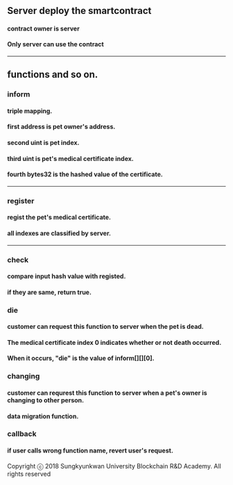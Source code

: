 
#

## Server deploy the smartcontract
#### contract owner is server

#### Only server can use the contract
--------------------------------------------------------------
## **functions and so on**.


### inform

#### triple mapping.
#### first address is pet owner's address.
#### second uint is pet index.
#### third uint is pet's medical certificate index.
#### fourth bytes32 is the hashed value of the certificate.
--------------------------------------------------------------
### register

#### regist the pet's medical certificate.
#### all indexes are classified by server.
--------------------------------------------------------------
### check

#### compare input hash value with registed.
#### if they are same, return true.

### die

#### customer can request this function to server when the pet is dead.
#### The medical certificate index 0 indicates whether or not death occurred.
#### When it occurs, "die" is the value of inform[][][0].

### changing

#### customer can requrest this function to server when a pet's owner is changing to other person.
#### data migration function.

### callback

#### if user calls wrong function name, revert user's request.
Copyright ⓒ 2018 Sungkyunkwan University Blockchain R&D Academy. All rights reserved
